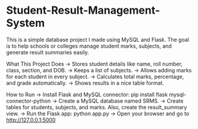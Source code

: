 # Student-Result-Management-System

This is a simple database project I made using MySQL and Flask. The goal is to help schools or colleges manage student marks, subjects, and generate result summaries easily.

What This Project Does
-> Stores student details like name, roll number, class, section, and DOB.
-> Keeps a list of subjects.
-> Allows adding marks for each student in every subject.
-> Calculates total marks, percentage, and grade automatically.
-> Shows results in a nice table format.

 How to Run
-> Install Flask and MySQL connector:
    pip install flask mysql-connector-python
-> Create a MySQL database named SRMS.
-> Create tables for students, subjects, and marks. Also, create the result_summary view.
-> Run the Flask app:
    python app.py
-> Open your browser and go to http://127.0.0.1:5000
